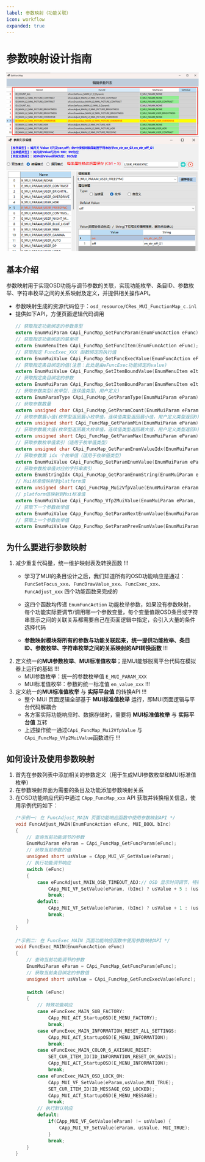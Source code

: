 ```yaml
---
label: 参数映射（功能关联）
icon: workflow
expanded: true
---
```

# 参数映射设计指南
![参数映射](img/function_map.png)
![参数列表编辑](img/param_edit.png)

## 基本介绍
参数映射用于实现OSD功能与调节参数的关联，实现功能枚举、条目ID、参数枚举、字符串枚举之间的关系映射及定义，并提供相关操作API。
- 参数映射生成的资源代码位于：`osd_resource/CRes_MUI_FunctionMap_c.inl`
- 提供如下API，方便页面逻辑代码调用
    ```c
    // 获取指定功能绑定的参数类型
    extern EnumMuiParam CApi_FuncMap_GetFuncParam(EnumFuncAction eFunc);
    // 获取指定功能绑定的菜单项
    extern EnumMenuItem CApi_FuncMap_GetFuncItem(EnumFuncAction eFunc);
    // 获取指定 FuncExec_XXX 函数绑定的执行值
    extern EnumMuiValue CApi_FuncMap_GetFuncExecValue(EnumFuncAction eFunc);
    // 获取指定条目绑定的值(注意：此处是由eFuncExec功能绑定的value)
    extern EnumMuiValue CApi_FuncMap_GetItemBoundValue(EnumMenuItem eItem);
    // 获取指定条目绑定的参数
    extern EnumMuiParam CApi_FuncMap_GetItemBoundParam(EnumMenuItem eItem);
    // 获取参数类型(枚举型、连续值类型、用户定义)
    extern EnumParamType CApi_FuncMap_GetParamType(EnumMuiParam eParam);
    // 获取参数数量
    extern unsigned char CApi_FuncMap_GetParamCount(EnumMuiParam eParam);
    // 获取参数最小值(枚举型返回最小枚举值，连续值类型返回最小值，用户定义类型返回0)
    extern unsigned short CApi_FuncMap_GetParamMin(EnumMuiParam eParam);
    // 获取参数最大值(枚举型返回最大枚举值，连续值类型返回最大值，用户定义类型返回0)
    extern unsigned short CApi_FuncMap_GetParamMax(EnumMuiParam eParam);
    // 获取参数枚举值索引（适用于枚举值类型）
    extern unsigned char CApi_FuncMap_GetParamEnumValueIdx(EnumMuiParam eParam, EnumMuiValue eValue);
    // 获取参数第 idx 个枚举值（适用于枚举值类型）
    extern EnumMuiValue CApi_FuncMap_GetParamEnumValue(EnumMuiParam eParam, unsigned char idx);
    // 获取参数枚举值对应的字符串索引
    extern EnumStringIdx CApi_FuncMap_GetParamEnumString(EnumMuiParam eParam,  EnumMuiValue eCurValue);
    // Mui标准值映射到platform值
    extern unsigned short CApi_FuncMap_Mui2VfpValue(EnumMuiParam eParam, EnumMuiValue eCurValue);
    // platform值映射到Mui标准值
    extern EnumMuiValue CApi_FuncMap_Vfp2MuiValue(EnumMuiParam eParam, unsigned short usValPlat);
    // 获取下一个参数枚举值
    extern EnumMuiValue CApp_FuncMap_GetParamNextEnumValue(EnumMuiParam eParam, EnumMuiValue eCurValue);
    // 获取上一个参数枚举值
    extern EnumMuiValue CApp_FuncMap_GetParamPrevEnumValue(EnumMuiParam eParam, EnumMuiValue eCurValue);
    ```

## 为什么要进行参数映射

1. 减少重复代码量，统一维护映射表及转换函数
    !!!
    - 学习了MUI的条目设计之后，我们知道所有的OSD功能响应是通过：`FuncSetFocus_xxx`、`FuncDrawValue_xxx`、`FuncExec_xxx`、`FuncAdjust_xxx` 四个功能函数来完成的

    - 这四个函数均传递 `EnumFuncAction` 功能枚举参数，如果没有参数映射，每个功能实际要调节/调用哪一个参数变量，每个变量值跟OSD条目或字符串显示之间的关联关系都需要自己在页面逻辑中指定，会引入大量的条件选择代码

    - **参数映射模块将所有的参数与功能关联起来，统一提供功能枚举、条目ID、参数枚举、字符串枚举之间的关系映射的API转换函数**
    !!!
2. 定义统一的**MUI参数枚举**、**MUI标准值枚举**；是MUI能够脱离平台代码在模拟器上运行的基础
    !!!
    - MUI参数枚举：统一的参数枚举值 `E_MUI_PARAM_XXX`
    - MUI标准值枚举：参数的统一标准值 `en_value_xxx`
    !!!
3. 定义统一的**MUI标准值枚举** 与 **实际平台值** 的转换API
    !!!
    - 整个 MUI 页面逻辑全部基于 **MUI标准值枚举** 运行，即MUI页面逻辑与平台代码解耦合
    - 各方案实际功能响应时、数据存储时，需要将 **MUI标准值枚举** 与 **实际平台值** 互转
    - 上述操作统一通过`CApi_FuncMap_Mui2VfpValue` 与 `CApi_FuncMap_Vfp2MuiValue`函数进行
    !!!

## 如何设计及使用参数映射
1. 首先在参数列表中添加相关的参数定义（用于生成MUI参数枚举和MUI标准值枚举）
2. 在参数映射界面为需要的条目及功能添加参数映射关系
3. 在OSD功能响应代码中通过 `CApp_FuncMap_xxx` API 获取并转换相关信息，使用示例代码如下：
    ```c
    /*示例一: 在 FuncAdjust_MAIN 页面功能响应函数中使用参数映射API */
    void FuncAdjust_MAIN(EnumFuncAction eFunc, MUI_BOOL bInc)
    {
        // 查询当前功能调节的参数
        EnumMuiParam eParam = CApi_FuncMap_GetFuncParam(eFunc);
        // 获取当前参数的值
        unsigned short usValue = CApp_MUI_VF_GetValue(eParam);
        // 执行功能调节响应
        switch (eFunc)
        {
            case eFuncAdjust_MAIN_OSD_TIMEOUT_ADJ:// OSD 显示时间调节，特殊步进值，单独处理
                CApp_MUI_VF_SetValue(eParam, (bInc) ? usValue + 5 : (usValue <= 0) ? usValue : usValue - 5, MUI_TRUE);
                break;
            default:
                CApp_MUI_VF_SetValue(eParam, (bInc) ? usValue + 1 : (usValue <= 0) ? usValue : usValue - 1, MUI_TRUE);
                break;
        }
    }

    /*示例二: 在 FuncExec_MAIN 页面功能响应函数中使用参数映射API */
    void FuncExec_MAIN(EnumFuncAction eFunc)
    {
        // 查询当前功能调节的参数
        EnumMuiParam eParam = CApi_FuncMap_GetFuncParam(eFunc);
        // 获取当前条目绑定的参数值
        unsigned short usValue = CApi_FuncMap_GetFuncExecValue(eFunc);

        switch (eFunc)
        {
            // 特殊功能响应
            case eFuncExec_MAIN_SUB_FACTORY:
                CApp_MUI_ACT_StartupOSD(E_MENU_FACTORY);
                break;
            case eFuncExec_MAIN_INFORMATION_RESET_ALL_SETTINGS:
                CApp_MUI_ACT_StartupOSD(E_MENU_INFORMATION);
                break;
            case eFuncExec_MAIN_COLOR_6_AXISHUE_RESET:
                SET_CUR_ITEM_ID(ID_INFORMATION_RESET_OK_6AXIS);
                CApp_MUI_ACT_StartupOSD(E_MENU_INFORMATION);
                break;
            case eFuncExec_MAIN_OSD_LOCK_ON:
                CApp_MUI_VF_SetValue(eParam,usValue,MUI_TRUE);
                SET_CUR_ITEM_ID(ID_MESSAGE_OSD_LOCKED);
                CApp_MUI_ACT_StartupOSD(E_MENU_MESSAGE);
                break;
            // 执行默认响应
            default:
                if(CApp_MUI_VF_GetValue(eParam) != usValue) {
                    CApp_MUI_VF_SetValue(eParam, usValue, MUI_TRUE);
                }
                break;
        }
    }
    ```